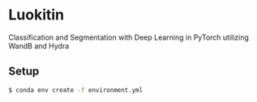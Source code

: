 # Luokitin

Classification and Segmentation with Deep Learning in PyTorch utilizing WandB and Hydra 


## Setup

```bash
$ conda env create -f environment.yml
```